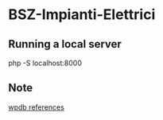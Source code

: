 # BSZ-Impianti-Elettrici

## Running a local server

php -S localhost:8000

## Note

[wpdb references](https://developer.wordpress.org/reference/classes/wpdb/)